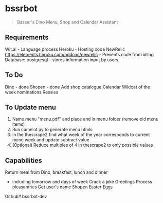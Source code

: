 # bssrbot
> Basser's Dino Menu, Shop and Calendar Assistant

## Requirements

Wit.ai - Language process
Heroku - Hosting code
NewRelic https://elements.heroku.com/addons/newrelic - Prevents code from idling
Database: postgresql - stores information input by users

## To Do
Dino - done
Shopen - done
Add shop catalogue
Calendar
Wildcat of the week nominations
Ressies


## To Update menu
1. Name menu "menu.pdf" and place and in menu folder (remove old menu items)
2. Run camelot.py to generate menu htmls
3. In the thescrape2 find what week of the year corresponds to current menu week and update subtract value
4. (Optional) Reduce multiples of 4 in thescrape2 to only possible values

## Capabilities
Return meal from Dino, breakfast, lunch and dinner
 - including tomorrow and days of week
Crack a joke
Greetings
Process pleasantries
Get user's name
Shopen
Easter Eggs


Github# bssrbot-dev
